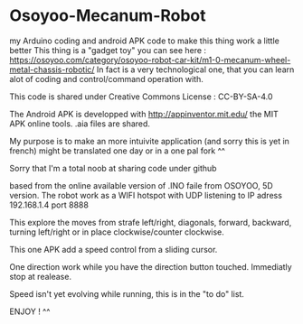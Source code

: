 # Osoyoo-Mecanum-Robot
my Arduino coding and android APK code to make this thing work a little better
This thing is a "gadget toy" you can see here : https://osoyoo.com/category/osoyoo-robot-car-kit/m1-0-mecanum-wheel-metal-chassis-robotic/
In fact is a very technological one, that you can learn alot of coding and control/command operation with.

This code is shared under Creative Commons License : CC-BY-SA-4.0

The Android APK is developped with http://appinventor.mit.edu/ the MIT APK online tools. .aia files are shared.

My purpose is to make an more intuivite application (and sorry this is yet in french) might be translated one day or in a one pal fork ^^

Sorry that I'm a total noob at sharing code under github

based from the online available version of .INO faile from OSOYOO, 5D version.
The robot work as a WIFI hotspot with UDP listening to IP adress 192.168.1.4 port 8888

This explore the moves from strafe left/right, diagonals, forward, backward, turning left/right or in place clockwise/counter clockwise.

This one APK add a speed control from a sliding cursor.

One direction work while you have the direction button touched. Immediatly stop at realease.

Speed isn't yet evolving while running, this is in the "to do" list.

ENJOY ! ^^
